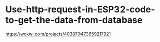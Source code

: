 # Use-http-request-in-ESP32-code-to-get-the-data-from-database
https://wokwi.com/projects/403870473659217921
